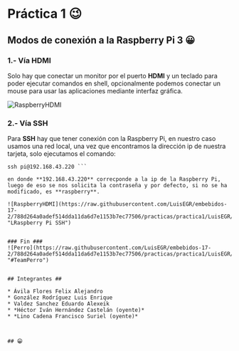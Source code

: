 # Práctica 1 😉 #

## Modos de conexión a la Raspberry Pi 3 😀 ##

### 1.- Vía HDMI ###

Solo hay que conectar un monitor por el puerto **HDMI** y un teclado para poder ejecutar comandos en shell, opcionalmente podemos conectar un mouse para usar las aplicaciones mediante interfaz gráfica.

![RaspberryHDMI](https://raw.githubusercontent.com/LuisEGR/embebidos-17-2/788d264a0adef514dda11da6d7e1153b7ec77506/practicas/practica1/LuisEGR/img/via_hdmi.jpg "LRaspberry Pi HDMI")

### 2.- Vía SSH ###

Para **SSH** hay que tener conexión con la Raspberry Pi, en nuestro caso usamos una red local, una vez que encontramos la dirección ip de nuestra tarjeta, solo ejecutamos el comando:
```shell
ssh pi@192.168.43.220 ```

en donde **192.168.43.220** correcponde a la ip de la Raspberry Pi, luego de eso se nos solicita la contraseña y por defecto, si no se ha modificado, es **raspberry**.

![RaspberryHDMI](https://raw.githubusercontent.com/LuisEGR/embebidos-17-2/788d264a0adef514dda11da6d7e1153b7ec77506/practicas/practica1/LuisEGR/img/via_ssh.jpg "LRaspberry Pi SSH")


### Fin ###
![Perro](https://raw.githubusercontent.com/LuisEGR/embebidos-17-2/788d264a0adef514dda11da6d7e1153b7ec77506/practicas/practica1/LuisEGR/img/perro.jpg "#TeamPerro")


## Integrantes ##

* Ávila Flores Felix Alejandro
* González Rodríguez Luis Enrique
* Valdez Sanchez Eduardo Alexeik
* *Héctor Iván Hernández Castelán (oyente)*
* *Lino Cadena Francisco Suriel (oyente)*



## 😁
